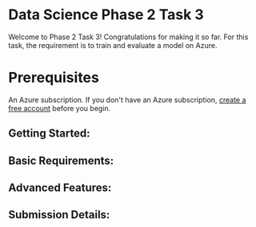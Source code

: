 # Data Science Phase 2 Task 3

Welcome to Phase 2 Task 3! Congratulations for making it so far. For this task, the requirement is to train and evaluate a model on Azure.

# Prerequisites
An Azure subscription. If you don't have an Azure subscription, [create a free account](https://azure.microsoft.com/en-us/free/) before you begin.

## Getting Started:

## Basic Requirements:


## Advanced Features:



## Submission Details:
